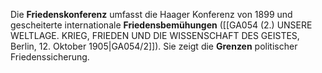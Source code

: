 
Die **Friedenskonferenz** umfasst die Haager Konferenz von 1899 und gescheiterte internationale **Friedensbemühungen** ([[GA054 (2.) UNSERE WELTLAGE. KRIEG, FRIEDEN UND DIE WISSENSCHAFT DES GEISTES, Berlin, 12. Oktober 1905|GA054/2]]). Sie zeigt die **Grenzen** politischer Friedenssicherung.

